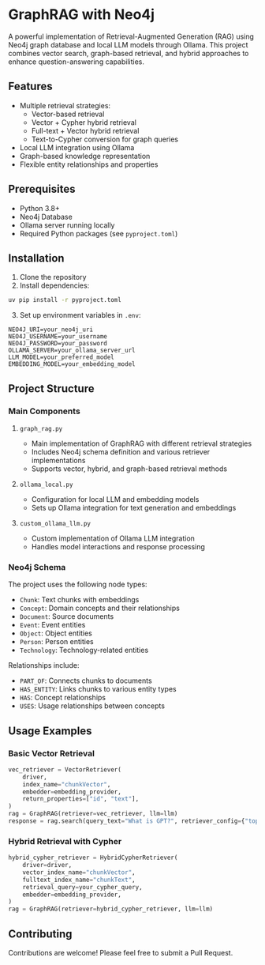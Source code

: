 # GraphRAG with Neo4j

A powerful implementation of Retrieval-Augmented Generation (RAG) using Neo4j graph database and local LLM models through Ollama. This project combines vector search, graph-based retrieval, and hybrid approaches to enhance question-answering capabilities.

## Features

- Multiple retrieval strategies:
  - Vector-based retrieval
  - Vector + Cypher hybrid retrieval
  - Full-text + Vector hybrid retrieval
  - Text-to-Cypher conversion for graph queries
- Local LLM integration using Ollama
- Graph-based knowledge representation
- Flexible entity relationships and properties

## Prerequisites

- Python 3.8+
- Neo4j Database
- Ollama server running locally
- Required Python packages (see `pyproject.toml`)

## Installation

1. Clone the repository
2. Install dependencies:
```bash
uv pip install -r pyproject.toml
```
3. Set up environment variables in `.env`:
```
NEO4J_URI=your_neo4j_uri
NEO4J_USERNAME=your_username
NEO4J_PASSWORD=your_password
OLLAMA_SERVER=your_ollama_server_url
LLM_MODEL=your_preferred_model
EMBEDDING_MODEL=your_embedding_model
```

## Project Structure

### Main Components

1. `graph_rag.py`
   - Main implementation of GraphRAG with different retrieval strategies
   - Includes Neo4j schema definition and various retriever implementations
   - Supports vector, hybrid, and graph-based retrieval methods

2. `ollama_local.py`
   - Configuration for local LLM and embedding models
   - Sets up Ollama integration for text generation and embeddings

3. `custom_ollama_llm.py`
   - Custom implementation of Ollama LLM integration
   - Handles model interactions and response processing

### Neo4j Schema

The project uses the following node types:
- `Chunk`: Text chunks with embeddings
- `Concept`: Domain concepts and their relationships
- `Document`: Source documents
- `Event`: Event entities
- `Object`: Object entities
- `Person`: Person entities
- `Technology`: Technology-related entities

Relationships include:
- `PART_OF`: Connects chunks to documents
- `HAS_ENTITY`: Links chunks to various entity types
- `HAS`: Concept relationships
- `USES`: Usage relationships between concepts

## Usage Examples

### Basic Vector Retrieval
```python
vec_retriever = VectorRetriever(
    driver,
    index_name="chunkVector",
    embedder=embedding_provider,
    return_properties=["id", "text"],
)
rag = GraphRAG(retriever=vec_retriever, llm=llm)
response = rag.search(query_text="What is GPT?", retriever_config={"top_k": 5})
```

### Hybrid Retrieval with Cypher
```python
hybrid_cypher_retriever = HybridCypherRetriever(
    driver=driver,
    vector_index_name="chunkVector",
    fulltext_index_name="chunkText",
    retrieval_query=your_cypher_query,
    embedder=embedding_provider,
)
rag = GraphRAG(retriever=hybrid_cypher_retriever, llm=llm)
```

## Contributing

Contributions are welcome! Please feel free to submit a Pull Request.